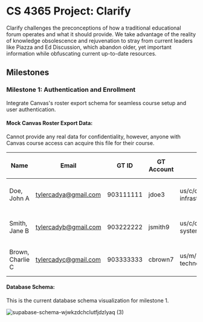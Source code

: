 # CS 4365 Project: Clarify
Clarify challenges the preconceptions of how a traditional educational forum operates and what
it should provide. We take advantage of the reality of knowledge obsolescence and rejuvenation
to stray from current leaders like Piazza and Ed Discussion, which abandon older, yet important
information while obfuscating current up-to-date resources.
## Milestones
### Milestone 1: Authentication and Enrollment
Integrate Canvas's roster export schema for seamless course setup and user authentication.
#### Mock Canvas Roster Export Data:
Cannot provide any real data for confidentiality, however, anyone with Canvas course access can acquire this file for their course.

| Name              | Email                   | GT ID       | GT Account | Major(s) | Role    | Section(s) | Confidential? | Grade Mode   | Last Course Activity      | Total Course Activity |
|------------------|------------------------|-------------|------------|----------|---------|------------|---------------|--------------|----------------------|-------------------|
| Doe, John A     | tylercadya@gmail.com    | 903111111   | jdoe3      | us/c/coc/bscs/a/cs/cs08/info/internetwork-infrastructure | Student  | 202408/CS/2200/A/80169, 202408/CS/2200/A03/88677 | N/A           | Letter Grade | 2024-12-10 10:00 EST  | 100:30:15  |
| Smith, Jane B   | tylercadyb@gmail.com    | 903222222   | jsmith9    | us/c/coc/bscs/a/cs/cs30/info/internetwork-systems | TA       | 202408/CS/2200/A/80169, 202408/CS/2200/A04/88678 | N/A           | Letter Grade | 2024-12-12 14:30 EST  | 120:45:30  |
| Brown, Charlie C | tylercadyc@gmail.com    | 903333333   | cbrown7    | us/m/mgt/bsba/a/ba/mg04/information technology | Teacher  | 202408/CS/2200/A/80169, 202408/CS/2200/A05/88679 | N/A           | Letter Grade | 2024-12-15 09:45 EST  | 95:20:10   |

#### Database Schema:
This is the current database schema visualization for milestone 1.

![supabase-schema-wjwkzdchclutfjdzlyaq (3)](https://github.com/user-attachments/assets/dae9083b-a993-493e-ba23-38436acab602)
